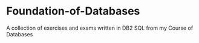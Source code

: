 # Foundation-of-Databases
A collection of exercises and exams written in DB2 SQL from my Course of Databases
